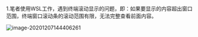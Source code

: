 1.笔者使用WSL工作，遇到终端滚动显示的问题，即：如果要显示的内容超出窗口范围，终端窗口滚动条的滚动范围有限，无法完整查看前面内容。

![image-20201207144406261](C:\Users\Administrator\AppData\Roaming\Typora\typora-user-images\image-20201207144406261.png)

